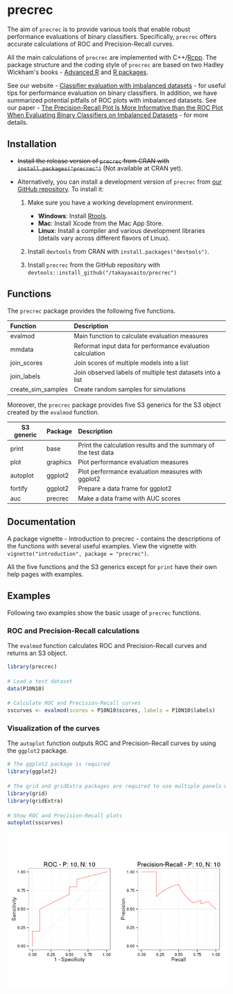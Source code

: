 <!-- README.md is generated from README.Rmd. Please edit that file -->
precrec
=======

The aim of `precrec` is to provide various tools that enable robust performance evaluations of binary classifiers. Specifically, `precrec` offers accurate calculations of ROC and Precision-Recall curves.

All the main calculations of `precrec` are implemented with C++/[Rcpp](https://cran.r-project.org/web/packages/Rcpp). The package structure and the coding style of `precrec` are based on two Hadley Wickham's books - [Advanced R](http://adv-r.had.co.nz/) and [R packages](http://r-pkgs.had.co.nz/).

See our website - [Classifier evaluation with imbalanced datasets](https://classeval.wordpress.com/) - for useful tips for performance evaluation on binary classifiers. In addition, we have summarized potential pitfalls of ROC plots with imbalanced datasets. See our paper - [The Precision-Recall Plot Is More Informative than the ROC Plot When Evaluating Binary Classifiers on Imbalanced Datasets](http://journals.plos.org/plosone/article?id=10.1371/journal.pone.0118432) - for more details.

Installation
------------

-   ~~Install the release version of `precrec` from CRAN with `install.packages("precrec")`~~ (Not available at CRAN yet).

-   Alternatively, you can install a development version of `precrec` from [our GitHub repository](https://github.com/takayasaito/precrec). To install it:

    1.  Make sure you have a working development environment.
        -   **Windows**: Install [Rtools](http://cran.r-project.org/bin/windows/Rtools/).
        -   **Mac**: Install Xcode from the Mac App Store.
        -   **Linux**: Install a compiler and various development libraries (details vary across different flavors of Linux).

    2.  Install `devtools` from CRAN with `install.packages("devtools")`.

    3.  Install `precrec` from the GitHub repository with `devtools::install_github("/takayasaito/precrec")`

Functions
---------

The `precrec` package provides the following five functions.

| Function             | Description                                                |
|:---------------------|:-----------------------------------------------------------|
| evalmod              | Main function to calculate evaluation measures             |
| mmdata               | Reformat input data for performance evaluation calculation |
| join\_scores         | Join scores of multiple models into a list                 |
| join\_labels         | Join observed labels of multiple test datasets into a list |
| create\_sim\_samples | Create random samples for simulations                      |

Moreover, the `precrec` package provides five S3 generics for the S3 object created by the `evalmod` function.

| S3 generic | Package  | Description                                                    |
|------------|:---------|:---------------------------------------------------------------|
| print      | base     | Print the calculation results and the summary of the test data |
| plot       | graphics | Plot performance evaluation measures                           |
| autoplot   | ggplot2  | Plot performance evaluation measures with ggplot2              |
| fortify    | ggplot2  | Prepare a data frame for ggplot2                               |
| auc        | precrec  | Make a data frame with AUC scores                              |

Documentation
-------------

A package vignette - Introduction to precrec - contains the descriptions of the functions with several useful examples. View the vignette with `vignette("introduction", package = "precrec")`.

All the five functions and the S3 generics except for `print` have their own help pages with examples.

Examples
--------

Following two examples show the basic usage of `precrec` functions.

### ROC and Precision-Recall calculations

The `evalmod` function calculates ROC and Precision-Recall curves and returns an S3 object.

``` r
library(precrec)

# Load a test dataset
data(P10N10)

# Calculate ROC and Precision-Recall curves
sscurves <- evalmod(scores = P10N10$scores, labels = P10N10$labels)
```

### Visualization of the curves

The `autoplot` function outputs ROC and Precision-Recall curves by using the `ggplot2` package.

``` r
# The ggplot2 package is required 
library(ggplot2)

# The grid and gridExtra packages are required to use multiple panels with autoplot
library(grid)
library(gridExtra)

# Show ROC and Precision-Recall plots
autoplot(sscurves)
```

![](README_files/figure-markdown_github/unnamed-chunk-2-1.png)
